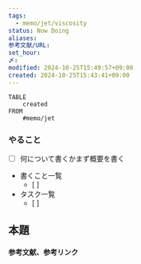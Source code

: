 ```yaml
---
tags:
  - memo/jet/viscosity
status: Now Doing
aliases: 
参考文献/URL: 
set_hour: 
〆: 
modified: 2024-10-25T15:49:57+09:00
created: 2024-10-25T15:43:41+09:00
---
```

```dataview
TABLE
	created
FROM
	#memo/jet
```
### やること
- [ ] 何について書くかまず概要を書く
- 書くこと一覧
	- [ ] 
- タスク一覧
	- [ ] 
## 本題



#### 参考文献、参考リンク